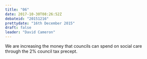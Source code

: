 ```yaml
---
title: "06"
date: 2017-10-30T08:26:52Z
debateid: "20151216"
prettydate: "16th December 2015"
draft: false
leader: "David Cameron"
---
```


We are increasing the money that councils can spend on social care through the 2% council tax precept.